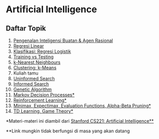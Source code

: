 # Artificial Intelligence

## Daftar Topik

1. [Pengenalan Inteligensi Buatan & Agen Rasional](01-intro.pdf)
2. [Regresi Linear](02-regresi.pdf)
3. [Klasifikasi: Regresi Logistik](03-klasifikasi.pdf)
4. [Training vs Testing](04-training.pdf)
5. [k-Nearest Neighbours](05-knn.pdf)
6. [Clustering: k-Means](06-clustering.pdf)
7. Kuliah tamu
8. [Uninformed Search](08-search.pdf)
9. [Informed Search](09-search-2.pdf)
10. [Genetic Algorithm](10-ga.pdf)
11. [Markov Decision Processes*](http://web.stanford.edu/class/cs221/2018/lectures/index.html#include=mdp1.js)
12. [Reinforcement Learning*](http://web.stanford.edu/class/cs221/2018/lectures/index.html#include=mdp2.js)
13. [Minimax, Expectimax, Evaluation Functions, Alpha-Beta Pruning*](http://web.stanford.edu/class/cs221/2018/lectures/index.html#include=games1.js)
14. [TD Learning, Game Theory*](http://web.stanford.edu/class/cs221/2018/lectures/index.html#include=games2.js)

*Materi-materi ini diambil dari [Stanford CS221: Artificial Intelligence**](http://web.stanford.edu/class/cs221/)

**Link mungkin tidak berfungsi di masa yang akan datang